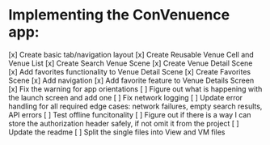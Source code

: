 #  Implementing the ConVenuence app:

[x] Create basic tab/navigation layout
[x] Create Reusable Venue Cell and Venue List
[x] Create Search Venue Scene
[x] Create Venue Detail Scene
[x] Add favorites functionality to Venue Detail Scene
[x] Create Favorites Scene
[x] Add navigation
[x] Add favorite feature to Venue Details Screen
[x] Fix the warning for app orientations
[ ] Figure out what is happening with the launch screen and add one
[ ] Fix network logging
[ ] Update error handling for all required edge cases: network failures, empty search results, API errors
[ ] Test offline funcitonality
[ ] Figure out if there is a way I can store the authorization header safely, if not omit it from the project
[ ] Update the readme
[ ] Split the single files into View and VM files


